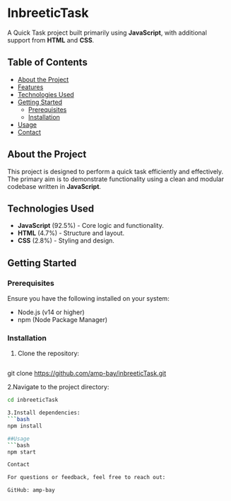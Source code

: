  # InbreeticTask

A Quick Task project built primarily using **JavaScript**, with additional support from **HTML** and **CSS**.

## Table of Contents
- [About the Project](#about-the-project)
- [Features](#features)
- [Technologies Used](#technologies-used)
- [Getting Started](#getting-started)
  - [Prerequisites](#prerequisites)
  - [Installation](#installation)
- [Usage](#usage)
- [Contact](#contact)

## About the Project
This project is designed to perform a quick task efficiently and effectively. The primary aim is to demonstrate functionality using a clean and modular codebase written in **JavaScript**.

## Technologies Used
- **JavaScript** (92.5%) - Core logic and functionality.
- **HTML** (4.7%) - Structure and layout.
- **CSS** (2.8%) - Styling and design.

## Getting Started

### Prerequisites
Ensure you have the following installed on your system:
- Node.js (v14 or higher)
- npm (Node Package Manager)

### Installation
1. Clone the repository:
   ```bash
  git clone https://github.com/amp-bay/inbreeticTask.git
   
2.Navigate to the project directory:
  ```bash
 cd inbreeticTask

3.Install dependencies:
 ```bash
npm install

##Usage
```bash
npm start

Contact

For questions or feedback, feel free to reach out:

GitHub: amp-bay


